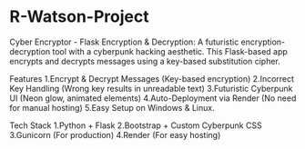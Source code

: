 # R-Watson-Project

Cyber Encryptor - Flask Encryption & Decryption: A futuristic encryption-decryption tool with a cyberpunk hacking aesthetic. This Flask-based app encrypts and decrypts messages using a key-based substitution cipher.

Features 1.Encrypt & Decrypt Messages (Key-based encryption) 2.Incorrect Key Handling (Wrong key results in unreadable text) 3.Futuristic Cyberpunk UI (Neon glow, animated elements) 4.Auto-Deployment via Render (No need for manual hosting) 5.Easy Setup on Windows & Linux.

Tech Stack 1.Python + Flask 2.Bootstrap + Custom Cyberpunk CSS 3.Gunicorn (For production) 4.Render (For easy hosting)
